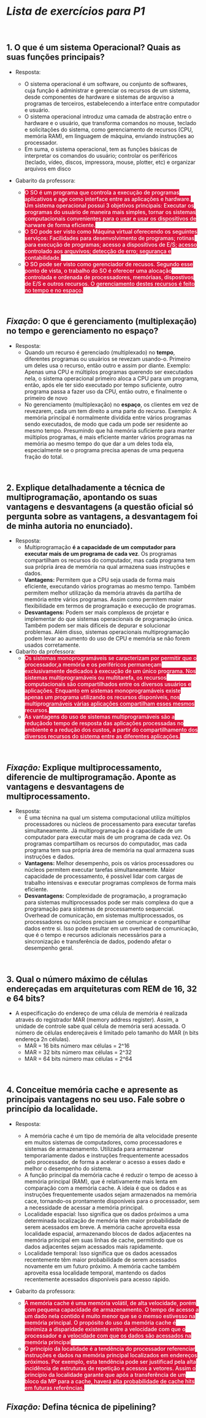 # **_Lista de exercícios para P1_**

<br>

## 1. O que é um sistema Operacional? Quais as suas funções principais?
- Resposta:
    - O sistema operacional é um software, ou conjunto de softwares, cuja função é administrar e gerenciar os recursos de um sistema, desde componentes de hardware e sistemas de arquviso a programas de terceiros, estabelecendo a interface entre computador e usuário.
    - O sistema operacional introduz uma camada de abstração entre o hardware e o usuário, que transforma comandos no mouse, teclado e solicitações do sistema, como gerenciamento de recursos (CPU, memória RAM), em linguagem de máquina, enviando instruções ao processador.
    - Em suma, o sistema operacional, tem as funções básicas de interpretar os comandos do usuário; controlar os periféricos (teclado, vídeo, discos, impressora, mouse, plotter, etc) e organizar arquivos em disco

- Gabarito da professora:
    - <mark style="background: crimson; font-weight: 500; color: white">O SO é um programa que controla a execução de programas aplicativos e age como interface entre as aplicações e hardware. Um sistema operacional possui 3 objetivos principais: Executar os programas do usuário de maneira mais simples, tornar os sistemas computacionais convenientes para o usar e usar os dispositivos de harware de forma eficiente.</mark>
    - <mark style="background: crimson; font-weight: 500; color: white">O SO pode ser visto como Máquina virtual oferecendo os seguintes serviços: Facilidades para desenvolvimento de programas; rotinas para execução de programas; acesso a dispositivos de E/S; acesso controlado aos arquvivos; detecção de erro; segurança e contabilidade.</mark>
    - <mark style="background: crimson; font-weight: 500; color: white"> O SO pode ser visto como gerenciador de recusos. Segundo esse ponto de vista, o trabalho do SO é oferecer uma alocação controlada e ordenada de processadores, memóriaas, dispostivos de E/S e outros recursos. O gerenciamento destes recursos é feito no tempo e no espaço.</mark>

<br>


## _Fixação_: O que é gerenciamento (multiplexação) no tempo e gerenciamento no espaço?
- Resposta:
    - Quando um recurso é gerenciado (multiplexado) no **tempo**, diferentes programas ou usuários se revezam usando-o. Primeiro um deles usa o recurso, então outro e assim por diante. Exemplo: Apenas uma CPU e múltiplos programas querendo ser executados nela, o sistema operacional primeiro aloca a CPU para um programa, então, após ele ter sido executado por tempo suficiente, outro programa passa a fazer uso da CPU, então outro, e finalmente o primeiro de novo
    - No gerenciamento (multiplexação) no **espaço**, os clientes em vez de revezarem, cada um tem direito a uma parte do recurso. Exemplo: A memória principal é normalmente dividida entre vários programas sendo executados, de modo que cada um pode ser residente ao mesmo tempo. Presumindo que há memória suficiente para manter múltiplos programas, é mais eficiente manter vários programas na memória ao mesmo tempo do que dar a um deles toda ela, especialmente se o programa precisa apenas de uma pequena fração do total.


<br>

## 2. Explique detalhadamente a técnica de multiprogramação, apontando os suas vantagens e desvantagens (a questão oficial só pergunta sobre as vantagens, a desvantagem foi de minha autoria no enunciado).
- Resposta:
    - Multiprogramação **é a capacidade de um computador para executar mais de um programa de cada vez**. Os programas compartilham os recursos do computador, mas cada programa tem sua própria área de memória na qual armazena suas instruções e dados.
    - **Vantagens:** Permitem que a CPU seja usada de forma mais eficiente, executando vários programas ao mesmo tempo. Também permitem melhor utilização da memória através da partilha de memória entre vários programas. Assim como permitem maior flexibilidade em termos de programação e execução de programas.
    - **Desvantagens:** Podem ser mais complexos de projetar e implementar do que sistemas operacionais de programação única. Também podem ser mais difíceis de depurar e solucionar problemas. Além disso, sistemas operacionais multiprogramação podem levar ao aumento do uso de CPU e memória se não forem usados corretamente.
- Gabarito da professora:
    - <mark style="background: crimson; font-weight: 500; color: white"> Os sistemas monoprogramáveis se caracterizam por permitir que o processador,a memória e os periféricos permaneçam exclusivamente dedicados à execução de um único programa. Nos sistemas multiprogramáveis ou multitarefa, os recursos computacionais são compartilhados entre os diversos usuários e aplicações. Enquanto em sistemas monoprogramáveis existe apenas um programa utilizando os recursos disponíveis, nos multiprogramáveis várias aplicações compartilham esses mesmos recursos.
    - <mark style="background: crimson; font-weight: 500; color: white"> As vantagens do uso de sistemas multiprogramáveis são a reduçãodo tempo de resposta das aplicações processadas no ambiente e a redução dos custos, a partir do compartilhamento dos diversos recursos do sistema entre as diferentes aplicações.

<br>

## _Fixação:_ Explique multiprocessamento, diferencie de multiprogramação. Aponte as vantagens e desvantagens de multiprocessamento.
- Resposta:
    - É uma técnina na qual um sistema computacional utiliza múltiplos processadores ou núcleos de processamento para executar tarefas simultaneamente. Já multiprogramação é a capacidade de um computador para executar mais de um programa de cada vez. Os programas compartilham os recursos do computador, mas cada programa tem sua própria área de memória na qual armazena suas instruções e dados.
    - **Vantagens:** Melhor desempenho, pois os vários processadores ou núcleos permitem executar tarefas simultaneamente. Maior capacidade de processamento, é possível lidar com cargas de trabalho intensivas e executar programas complexos de forma mais eficiente.
    - **Desvantagens:** Complexidade de programação, a programação para sistemas multiprocessados pode ser mais complexa do que a programação para sistemas de processamento sequencial. Overhead de comunicação, em sistemas multiprocessados, os processadores ou núcleos precisam se comunicar e compartilhar dados entre si. Isso pode resultar em um overhead de comunicação, que é o tempo e recursos adicionais necessários para a sincronização e transferência de dados, podendo afetar o desempenho geral.

<br>

## 3. Qual o número máximo de células endereçadas em arquiteturas com REM de 16, 32 e 64 bits?

- A especificação do endereço de uma célula de memória é realizada através do registrador MAR (memory address register). Assim, a unidade de controle sabe qual célula de memória será acessada. O número de células endereçáveis é limitado pelo tamanho do MAR (n bits endereça 2n células).
    - MAR = 16 bits número max células = 2^16
    - MAR = 32 bits número max células = 2^32
    - MAR = 64 bits número max células = 2^64

<br>

## 4. Conceitue memória cache e apresente as principais vantagens no seu uso. Fale sobre o princípio da localidade.
- Resposta:
    - A memória cache é um tipo de memória de alta velocidade presente em muitos sistemas de computadores, como processadores e sistemas de armazenamento. Utilizada para armazenar temporariamente dados e instruções frequentemente acessados pelo processador, de forma a acelerar o acesso a esses dado e melhor o desempenho do sistema.
    - A função principal da memória cache é reduzir o tempo de acesso à memória principal (RAM), que é relativamente mais lenta em comparação com a memória cache. A ideia é que os dados e as instruções frequentemente usados sejam armazenados na memória cace, tornando-os prontamente disponíveis para o processador, sem a necessidade de acessar a memória principal.
    - Localidade espacial: Isso significa que os dados próximos a uma determinada localização de memória têm maior probabilidade de serem acessados em breve. A memória cache aproveita essa localidade espacial, armazenando blocos de dados adjacentes na memória principal em suas linhas de cache, permitindo que os dados adjacentes sejam acessados mais rapidamente.
    - Localidade temporal: Isso significa que os dados acessados recentemente têm maior probabilidade de serem acessados novamente em um futuro próximo. A memória cache também aproveita essa localidade temporal, mantendo os dados recentemente acessados disponíveis para acesso rápido.

- Gabarito da professora:
    - <mark style="background: crimson; font-weight: 500; color: white"> A memória cache é uma memória volátil, de alta velocidade, porém com pequena capacidade de armazenamento. O tempo de acesso a um dado nela contido é muito menor que se o memso estivesso na memória principal. O propósito do uso da memória cache é minimiza a disparidade existente entre a velocidade com que o processador e a velocidade com que os dados são acessados na memória principal
    - <mark style="background: crimson; font-weight: 500; color: white"> O princípio da localidade é a tendência do processador referenciar instruções e dados na memória principal localizados em endereços próximos. Por exemplo, esta tendência pode ser justificad pela alta incidência de estruturas de repetição e acessos a vetores. Assim o princípio da localidade garante que após a transferência de um bloco da MP para a cache, haverá alta probabilidade de cache hits em futuras referências.


## _Fixação:_ Defina técnica de pipelining?
